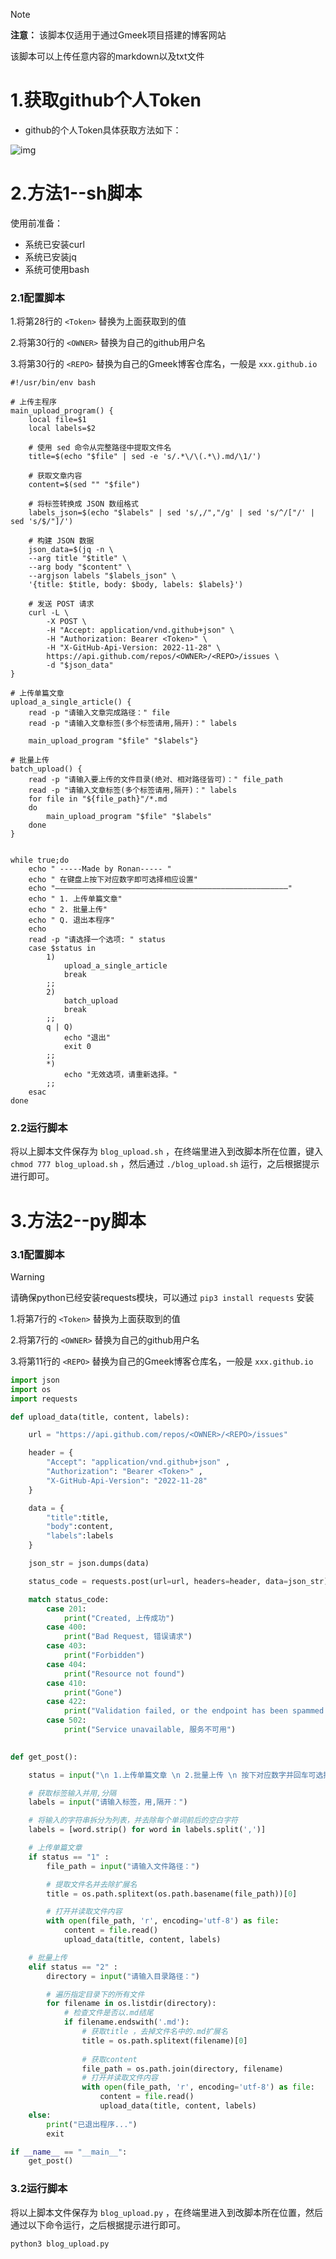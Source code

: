 > [!note]
>
> **注意：** 该脚本仅适用于通过Gmeek项目搭建的博客网站  
>
> 该脚本可以上传任意内容的markdown以及txt文件

# 1.获取github个人Token

- github的个人Token具体获取方法如下：

![img](https://wowpb.pages.dev/file/349f3d72c80b48ba5a3f1.png)

# 2.方法1--sh脚本

使用前准备：

- 系统已安装curl
- 系统已安装jq
- 系统可使用bash

### 2.1配置脚本

1.将第28行的 `<Token>` 替换为上面获取到的值

2.将第30行的 `<OWNER>` 替换为自己的github用户名

3.将第30行的 `<REPO>` 替换为自己的Gmeek博客仓库名，一般是 `xxx.github.io`

```shell
#!/usr/bin/env bash

# 上传主程序
main_upload_program() {
    local file=$1
    local labels=$2

    # 使用 sed 命令从完整路径中提取文件名
    title=$(echo "$file" | sed -e 's/.*\/\(.*\).md/\1/')

    # 获取文章内容
    content=$(sed "" "$file")

    # 将标签转换成 JSON 数组格式
    labels_json=$(echo "$labels" | sed 's/,/","/g' | sed 's/^/["/' | sed 's/$/"]/')

    # 构建 JSON 数据
    json_data=$(jq -n \
    --arg title "$title" \
    --arg body "$content" \
    --argjson labels "$labels_json" \
    '{title: $title, body: $body, labels: $labels}')

    # 发送 POST 请求
    curl -L \
        -X POST \
        -H "Accept: application/vnd.github+json" \
        -H "Authorization: Bearer <Token>" \
        -H "X-GitHub-Api-Version: 2022-11-28" \
        https://api.github.com/repos/<OWNER>/<REPO>/issues \
        -d "$json_data"
}

# 上传单篇文章
upload_a_single_article() {
    read -p "请输入文章完成路径：" file
    read -p "请输入文章标签(多个标签请用,隔开)：" labels

    main_upload_program "$file" "$labels"}

# 批量上传
batch_upload() {
    read -p "请输入要上传的文件目录(绝对、相对路径皆可)：" file_path
    read -p "请输入文章标签(多个标签请用,隔开)：" labels
    for file in "${file_path}"/*.md
    do
        main_upload_program "$file" "$labels"
    done
}


while true;do
    echo " -----Made by Ronan----- "
    echo " 在键盘上按下对应数字即可选择相应设置"
    echo "————————————————————————————————————————————————————"
    echo " 1. 上传单篇文章"
    echo " 2. 批量上传"
    echo " Q. 退出本程序"
    echo
    read -p "请选择一个选项: " status
    case $status in  
        1)
            upload_a_single_article
            break
        ;;
        2)
            batch_upload
            break
        ;;
        q | Q)
            echo "退出"
            exit 0
        ;;
        *)
            echo "无效选项，请重新选择。"
        ;;
    esac
done
```

### 2.2运行脚本

将以上脚本文件保存为 `blog_upload.sh` ，在终端里进入到改脚本所在位置，键入 `chmod 777 blog_upload.sh` ，然后通过 `./blog_upload.sh` 运行，之后根据提示进行即可。


# 3.方法2--py脚本

### 3.1配置脚本

> [!warning]
>
> 请确保python已经安装requests模块，可以通过 `pip3 install requests` 安装

1.将第7行的 `<Token>` 替换为上面获取到的值

2.将第7行的 `<OWNER>` 替换为自己的github用户名

3.将第11行的 `<REPO>` 替换为自己的Gmeek博客仓库名，一般是 `xxx.github.io`

```python
import json
import os
import requests

def upload_data(title, content, labels):

    url = "https://api.github.com/repos/<OWNER>/<REPO>/issues"

    header = {
        "Accept": "application/vnd.github+json" ,
        "Authorization": "Bearer <Token>" ,
        "X-GitHub-Api-Version": "2022-11-28"
    }

    data = {
        "title":title,
        "body":content,
        "labels":labels
    }

    json_str = json.dumps(data)

    status_code = requests.post(url=url, headers=header, data=json_str).status_code

    match status_code:
        case 201:
            print("Created, 上传成功")
        case 400:
            print("Bad Request, 错误请求")
        case 403:
            print("Forbidden")
        case 404:
            print("Resource not found")
        case 410:
            print("Gone")
        case 422:
            print("Validation failed, or the endpoint has been spammed. \n 验证失败，或终结点已收到垃圾邮件。")
        case 502:
            print("Service unavailable, 服务不可用")
  

def get_post():

    status = input("\n 1.上传单篇文章 \n 2.批量上传 \n 按下对应数字并回车可选择相应功能：")

    # 获取标签输入并用,分隔
    labels = input("请输入标签，用,隔开：")

    # 将输入的字符串拆分为列表，并去除每个单词前后的空白字符
    labels = [word.strip() for word in labels.split(',')]

    # 上传单篇文章
    if status == "1" :
        file_path = input("请输入文件路径：")

        # 提取文件名并去除扩展名
        title = os.path.splitext(os.path.basename(file_path))[0]

        # 打开并读取文件内容
        with open(file_path, 'r', encoding='utf-8') as file:
            content = file.read()
            upload_data(title, content, labels)

    # 批量上传
    elif status == "2" :
        directory = input("请输入目录路径：")

        # 遍历指定目录下的所有文件
        for filename in os.listdir(directory):
            # 检查文件是否以.md结尾
            if filename.endswith('.md'):
                # 获取title ，去掉文件名中的.md扩展名
                title = os.path.splitext(filename)[0]
    
                # 获取content
                file_path = os.path.join(directory, filename)
                # 打开并读取文件内容
                with open(file_path, 'r', encoding='utf-8') as file:
                    content = file.read()
                    upload_data(title, content, labels)
    else:
        print("已退出程序...")
        exit

if __name__ == "__main__":
    get_post()
```

### 3.2运行脚本

将以上脚本文件保存为 `blog_upload.py` ，在终端里进入到改脚本所在位置，然后通过以下命令运行，之后根据提示进行即可。

```python
python3 blog_upload.py
```


<!-- ##{"timestamp":1722611382}## -->
